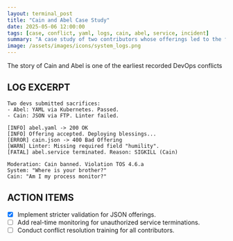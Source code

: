 ```yaml
---
layout: terminal_post
title: "Cain and Abel Case Study"
date: 2025-05-06 12:00:00
tags: [case, conflict, yaml, logs, cain, abel, service, incident]
summary: "A case study of two contributors whose offerings led to the first recorded service conflict and a critical incident in the system."
image: /assets/images/icons/system_logs.png
---
```


The story of Cain and Abel is one of the earliest recorded DevOps conflicts


## **LOG EXCERPT**
```log
Two devs submitted sacrifices:
- Abel: YAML via Kubernetes. Passed.
- Cain: JSON via FTP. Linter failed.

[INFO] abel.yaml -> 200 OK
[INFO] Offering accepted. Deploying blessings...
[ERROR] cain.json -> 400 Bad Offering
[WARN] Linter: Missing required field "humility".
[FATAL] abel.service terminated. Reason: SIGKILL (Cain)

Moderation: Cain banned. Violation TOS 4.6.a
System: "Where is your brother?"
Cain: "Am I my process monitor?"
```

## **ACTION ITEMS**

- [x] Implement stricter validation for JSON offerings.
- [ ] Add real-time monitoring for unauthorized service terminations.
- [ ] Conduct conflict resolution training for all contributors.